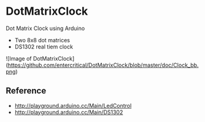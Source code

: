 # DotMatrixClock

Dot Matrix Clock using Arduino

- Two 8x8 dot matrices
- DS1302 real tiem clock

![Image of DotMatrixClock]
(https://github.com/entercritical/DotMatrixClock/blob/master/doc/Clock_bb.png)


## Reference
- http://playground.arduino.cc/Main/LedControl
- http://playground.arduino.cc/Main/DS1302
